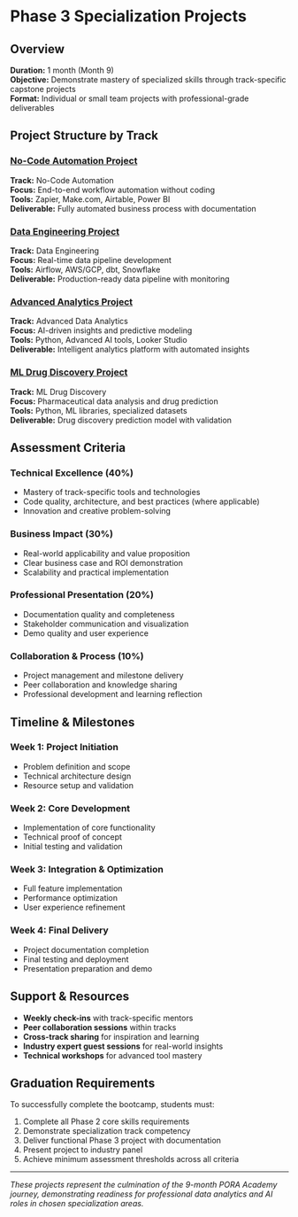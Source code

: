 # Phase 3 Specialization Projects

## Overview
**Duration:** 1 month (Month 9)  
**Objective:** Demonstrate mastery of specialized skills through track-specific capstone projects  
**Format:** Individual or small team projects with professional-grade deliverables

## Project Structure by Track

### [No-Code Automation Project](automation-project/)
**Track:** No-Code Automation  
**Focus:** End-to-end workflow automation without coding  
**Tools:** Zapier, Make.com, Airtable, Power BI  
**Deliverable:** Fully automated business process with documentation

### [Data Engineering Project](engineering-project/)
**Track:** Data Engineering  
**Focus:** Real-time data pipeline development  
**Tools:** Airflow, AWS/GCP, dbt, Snowflake  
**Deliverable:** Production-ready data pipeline with monitoring

### [Advanced Analytics Project](analytics-project/)
**Track:** Advanced Data Analytics  
**Focus:** AI-driven insights and predictive modeling  
**Tools:** Python, Advanced AI tools, Looker Studio  
**Deliverable:** Intelligent analytics platform with automated insights

### [ML Drug Discovery Project](ml-discovery-project/)
**Track:** ML Drug Discovery  
**Focus:** Pharmaceutical data analysis and drug prediction  
**Tools:** Python, ML libraries, specialized datasets  
**Deliverable:** Drug discovery prediction model with validation

## Assessment Criteria

### Technical Excellence (40%)
- Mastery of track-specific tools and technologies
- Code quality, architecture, and best practices (where applicable)
- Innovation and creative problem-solving

### Business Impact (30%)
- Real-world applicability and value proposition
- Clear business case and ROI demonstration
- Scalability and practical implementation

### Professional Presentation (20%)
- Documentation quality and completeness
- Stakeholder communication and visualization
- Demo quality and user experience

### Collaboration & Process (10%)
- Project management and milestone delivery
- Peer collaboration and knowledge sharing
- Professional development and learning reflection

## Timeline & Milestones

### Week 1: Project Initiation
- Problem definition and scope
- Technical architecture design
- Resource setup and validation

### Week 2: Core Development
- Implementation of core functionality
- Technical proof of concept
- Initial testing and validation

### Week 3: Integration & Optimization
- Full feature implementation
- Performance optimization
- User experience refinement

### Week 4: Final Delivery
- Project documentation completion
- Final testing and deployment
- Presentation preparation and demo

## Support & Resources

- **Weekly check-ins** with track-specific mentors
- **Peer collaboration sessions** within tracks
- **Cross-track sharing** for inspiration and learning
- **Industry expert guest sessions** for real-world insights
- **Technical workshops** for advanced tool mastery

## Graduation Requirements

To successfully complete the bootcamp, students must:
1. Complete all Phase 2 core skills requirements
2. Demonstrate specialization track competency
3. Deliver functional Phase 3 project with documentation
4. Present project to industry panel
5. Achieve minimum assessment thresholds across all criteria

---

*These projects represent the culmination of the 9-month PORA Academy journey, demonstrating readiness for professional data analytics and AI roles in chosen specialization areas.*